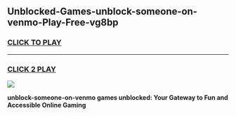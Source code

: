 
## Unblocked-Games-unblock-someone-on-venmo-Play-Free-vg8bp
<h3>
<a href="https://premium76.site?title=unblock-someone-on-venmo&ref=18A1">CLICK TO PLAY</a></h3>
<hr>

<h3>
<a href="https://premium76.site?title=unblock-someone-on-venmo&ref=18A1">CLICK 2 PLAY</a>
  
</h3>

<a href="https://premium76.site?title=unblock-someone-on-venmo&ref=18A1"><img src="https://clearcache.store/games.png"></a>


**unblock-someone-on-venmo games unblocked: Your Gateway to Fun and Accessible Online Gaming**
